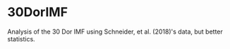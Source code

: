 # 30DorIMF
Analysis of the 30 Dor IMF using Schneider, et al. (2018)'s data, but better statistics.
